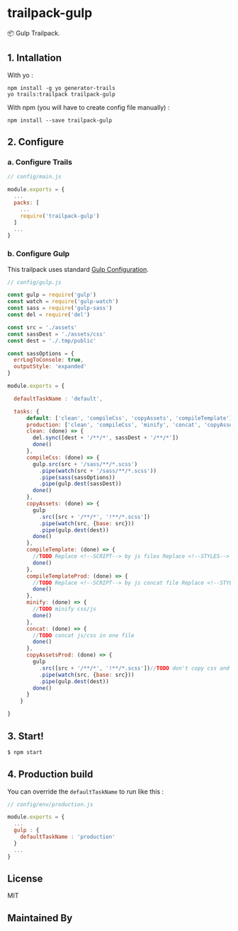 # trailpack-gulp

:package: Gulp Trailpack.

## 1. Intallation
With yo : 

```
npm install -g yo generator-trails
yo trails:trailpack trailpack-gulp
```

With npm (you will have to create config file manually) :
 
`npm install --save trailpack-gulp`


## 2. Configure

### a. Configure Trails
```js
// config/main.js

module.exports = {
  ...
  packs: [
    ...
    require('trailpack-gulp')
  ]
  ...
}
```
### b. Configure Gulp

This trailpack uses standard [Gulp Configuration](https://github.com/gulpjs/gulp/blob/master/docs/getting-started.md).

```js
// config/gulp.js

const gulp = require('gulp')
const watch = require('gulp-watch')
const sass = require('gulp-sass')
const del = require('del')

const src = './assets'
const sassDest = './assets/css'
const dest = './.tmp/public'

const sassOptions = {
  errLogToConsole: true,
  outputStyle: 'expanded'
}

module.exports = {

  defaultTaskName : 'default',

  tasks: {
      default: ['clean', 'compileCss', 'copyAssets', 'compileTemplate'],
      production: ['clean', 'compileCss', 'minify', 'concat', 'copyAssetsProd', 'compileTemplateProd'],
      clean: (done) => {
        del.sync([dest + '/**/*', sassDest + '/**/*'])
        done()
      },
      compileCss: (done) => {
        gulp.src(src + '/sass/**/*.scss')
          .pipe(watch(src + '/sass/**/*.scss'))
          .pipe(sass(sassOptions))
          .pipe(gulp.dest(sassDest))
        done()
      },
      copyAssets: (done) => {
        gulp
          .src([src + '/**/*', '!**/*.scss'])
          .pipe(watch(src, {base: src}))
          .pipe(gulp.dest(dest))
        done()
      },
      compileTemplate: (done) => {
        //TODO Replace <!--SCRIPT--> by js files Replace <!--STYLES--> by css files
        done()
      },
      compileTemplateProd: (done) => {
        //TODO Replace <!--SCRIPT--> by js concat file Replace <!--STYLES--> by css concat file
        done()
      },
      minify: (done) => {
        //TODO minify css/js
        done()
      },
      concat: (done) => {
        //TODO concat js/css in one file
        done()
      },
      copyAssetsProd: (done) => {
        gulp
          .src([src + '/**/*', '!**/*.scss'])//TODO don't copy css and js files, only min.js and min.css
          .pipe(watch(src, {base: src}))
          .pipe(gulp.dest(dest))
        done()
      }
    }

}
```

## 3. Start!

```sh
$ npm start
```
## 4. Production build
You can override the `defaultTaskName` to run like this : 

```js
// config/env/production.js

module.exports = {
  ...
  gulp : {
    defaultTaskName : 'production'
  }
  ...
}
```


## License
MIT

## Maintained By
